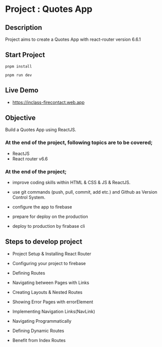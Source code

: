 # Project : Quotes App

## Description

Project aims to create a Quotes App with react-router version 6.6.1

## Start Project

```
pnpm install

pnpm run dev

```

## Live Demo
- https://inclass-firecontact.web.app

## Objective

Build a Quotes App using ReactJS.

### At the end of the project, following topics are to be covered;

- ReactJS
- React router v6.6


### At the end of the project;

- improve coding skills within HTML & CSS & JS & ReactJS.

- use git commands (push, pull, commit, add etc.) and Github as Version Control System.

- configure the app to firebase

- prepare for deploy on the production

- deploy to production by firabase cli

## Steps to develop project
- Project Setup & Installing React Router

- Configuring your project to firebase

- Defining Routes

- Navigating between Pages with Links

- Creating Layouts & Nested Routes

- Showing Error Pages with errorElement

- Implementing Navigation Links(NavLink)

- Navigating Programmatically

- Defining Dynamic Routes

- Benefit from Index Routes
